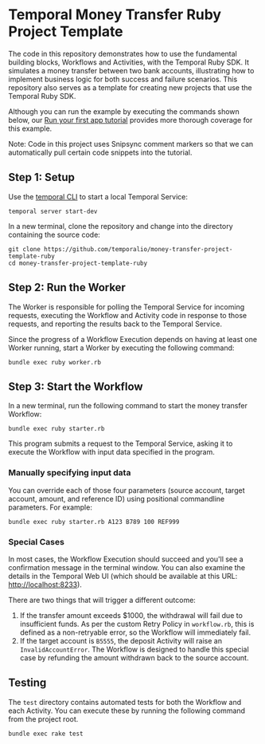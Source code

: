# Temporal Money Transfer Ruby Project Template

The code in this repository demonstrates how to use the fundamental
building blocks, Workflows and Activities, with the Temporal Ruby SDK.
It simulates a money transfer between two bank accounts, illustrating
how to implement business logic for both success and failure scenarios.
This repository also serves as a template for creating new projects
that use the Temporal Ruby SDK.

Although you can run the example by executing the commands shown below, our
[Run your first app tutorial](https://docs.temporal.io/docs/ruby/run-your-first-app-tutorial)
provides more thorough coverage for this example.

Note: Code in this project uses Snipsync comment markers so that we can
automatically pull certain code snippets into the tutorial.


## Step 1: Setup

Use the [temporal CLI](https://docs.temporal.io/cli) to start a local
Temporal Service:


```command
temporal server start-dev
```

In a new terminal, clone the repository and change into the directory
containing the source code:

```command
git clone https://github.com/temporalio/money-transfer-project-template-ruby
cd money-transfer-project-template-ruby
```

## Step 2: Run the Worker

The Worker is responsible for polling the Temporal Service for incoming
requests, executing the Workflow and Activity code in response to those
requests, and reporting the results back to the Temporal Service.

Since the progress of a Workflow Execution depends on having at least
one Worker running, start a Worker by executing the following command:

```command
bundle exec ruby worker.rb
```


## Step 3: Start the Workflow

In a new terminal, run the following command to start the money transfer
Workflow:

```command
bundle exec ruby starter.rb
```

This program submits a request to the Temporal Service, asking it to
execute the Workflow with input data specified in the program.


### Manually specifying input data

You can override each of those four parameters (source account, target
account, amount, and reference ID) using positional commandline parameters.
For example:


```command
bundle exec ruby starter.rb A123 B789 100 REF999
```


### Special Cases

In most cases, the Workflow Execution should succeed and you'll see a
confirmation message in the terminal window. You can also examine the
details in the Temporal Web UI (which should be available at this URL: 
<http://localhost:8233>).

There are two things that will trigger a different outcome:

1. If the transfer amount exceeds $1000, the withdrawal will fail due
   to insufficient funds. As per the custom Retry Policy in `workflow.rb`,
   this is defined as a non-retryable error, so the Workflow will
   immediately fail.
2. If the target account is `B5555`, the deposit Activity will raise an
   `InvalidAccountError`. The Workflow is designed to handle this special
    case by refunding the amount withdrawn back to the source account.


## Testing

The `test` directory contains automated tests for both the Workflow and
each Activity. You can execute these by running the following command
from the project root.

```command
bundle exec rake test
```
